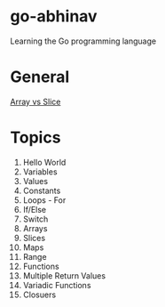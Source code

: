 # go-abhinav
Learning the Go programming language

# General
[Array vs Slice](docs/ARRAY_VS_SLICE.md)

# Topics
 
1. Hello World
2. Variables
3. Values
4. Constants
5. Loops - For
6. If/Else
7. Switch
8. Arrays
9. Slices
10. Maps
11. Range
12. Functions
13. Multiple Return Values
14. Variadic Functions
15. Closuers